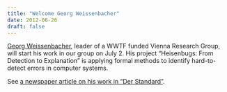 ```yaml
---
title: "Welcome Georg Weissenbacher"
date: 2012-06-26
draft: false
---
```

<p><a href="http://www.georg.weissenbacher.name/">Georg Weissenbacher</a>, leader of a WWTF funded Vienna Research Group, will start his work in our group on July 2. His project “Heisenbugs: From Detection to Explanation” is applying formal methods to identify hard-to-detect errors in computer systems.</p>
<p>See <a href="http://derstandard.at/1338559504220/Zwei-Top-Informatiker-mit-Vienna-Research-Groups-nach-Wien-geholt">a newspaper article on his work in “Der Standard”</a>.</p>
